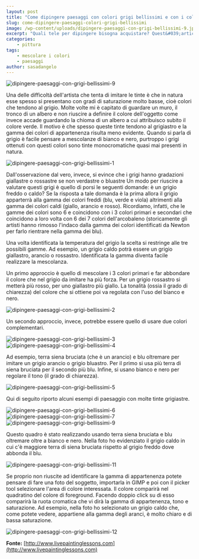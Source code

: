 ```yaml
---
layout: post
title: "Come dipingere paesaggi con colori grigi bellissimi e con i colori complementari"
slug: come-dipingere-paesaggi-colori-grigi-bellissimi
image: /wp-content/uploads/dipingere-paesaggi-con-grigi-bellissimi-9.jpg
excerpt: "Quali tele per dipingere bisogna acquistare? Quest&#039;articolo fa una panoramica dei supporti per dipingere disponibili in commercio per aiutarti nella scelta."
categories:
    - pittura
tags:
    - mescolare i colori
    - paesaggi
author: sasadangelo
---
```


![](https://www.disegnoepittura.it/wp-content/uploads/dipingere-paesaggi-con-grigi-bellissimi-9.jpg "dipingere-paesaggi-con-grigi-bellissimi-9")

Una delle difficoltà dell'artista che tenta di imitare le tinte è che in natura esse spesso si presentano con gradi di saturazione molto basse, cioè colori che tendono al grigio. Molte volte mi è capitato di guardare un muro, il tronco di un albero e non riuscire a definire il colore dell'oggetto come invece accade guardando la chioma di un albero a cui attribuisco subito il colore verde. Il motivo è che spesso queste tinte tendono al grigiastro e la gamma dei colori di appartenenza risulta meno evidente. Quando si parla di grigio è facile pensare a mescolanze di bianco e nero, purtroppo i grigi ottenuti con questi colori sono tinte monocromatiche quasi mai presenti in natura.

![](https://www.disegnoepittura.it/wp-content/uploads/dipingere-paesaggi-con-grigi-bellissimi-1.jpg "dipingere-paesaggi-con-grigi-bellissimi-1")

Dall'osservazione dal vero, invece, si evince che i grigi hanno gradazioni giallastre o rossastre se non verdastre o bluastre Un modo per riuscire a valutare questi grigi è quello di porsi le seguenti domande: è un grigio freddo o caldo? Se la risposta a tale domanda è la prima allora il grigio apparterrà alla gamma dei colori freddi (blu, verde e viola) altrimenti alla gamma dei colori caldi (giallo, arancio e rosso). Ricordiamo, infatti, che le gamme dei colori sono 6 e coincidono con i 3 colori primari e secondari che coincidono a loro volta con 6 dei 7 colori dell'arcobaleno (storicamente gli artisti hanno rimosso l'indaco dalla gamma dei colori identificati da Newton per farlo rientrare nella gamma dei blu).

Una volta identificata la temperatura del grigio la scelta si restringe alle tre possibili gamme. Ad esempio, un grigio caldo potrà essere un grigio giallastro, arancio o rossastro. Identificata la gamma diventa facile realizzare la mescolanza.

Un primo approccio è quello di mescolare i 3 colori primari e far abbondare il colore che nel grigio da imitare ha più forza. Per un grigio rossastro si metterà più rosso, per uno giallastro più giallo. La tonalità (ossia il grado di chiarezza) del colore che si ottiene poi va regolata con l'uso del bianco e nero.

![](https://www.disegnoepittura.it/wp-content/uploads/dipingere-paesaggi-con-grigi-bellissimi-2.jpg "dipingere-paesaggi-con-grigi-bellissimi-2")

Un secondo approccio, invece, potrebbe essere quello di usare due colori complementari.

![](https://www.disegnoepittura.it/wp-content/uploads/dipingere-paesaggi-con-grigi-bellissimi-3.jpg "dipingere-paesaggi-con-grigi-bellissimi-3")![](https://www.disegnoepittura.it/wp-content/uploads/dipingere-paesaggi-con-grigi-bellissimi-4.jpg "dipingere-paesaggi-con-grigi-bellissimi-4")

Ad esempio, terra siena bruciata (che è un arancio) e blu oltremare per imitare un grigio arancio o grigio bluastro. Per il primo si usa più terra di siena bruciata per il secondo più blu. Infine, si usano bianco e nero per regolare il tono (il grado di chiarezza).

![](https://www.disegnoepittura.it/wp-content/uploads/dipingere-paesaggi-con-grigi-bellissimi-5.jpg "dipingere-paesaggi-con-grigi-bellissimi-5")

Qui di seguito riporto alcuni esempi di paesaggio con molte tinte grigiastre.

![](https://www.disegnoepittura.it/wp-content/uploads/dipingere-paesaggi-con-grigi-bellissimi-6.jpg "dipingere-paesaggi-con-grigi-bellissimi-6") ![](https://www.disegnoepittura.it/wp-content/uploads/dipingere-paesaggi-con-grigi-bellissimi-7.jpg "dipingere-paesaggi-con-grigi-bellissimi-7") ![](https://www.disegnoepittura.it/wp-content/uploads/dipingere-paesaggi-con-grigi-bellissimi-9.jpg "dipingere-paesaggi-con-grigi-bellissimi-9")

Questo quadro è stato realizzando usando terra siena bruciata e blu oltremare oltre a bianco e nero. Nella foto ho evidenziato il grigio caldo in cui c'è maggiore terra di siena bruciata rispetto al grigio freddo dove abbonda il blu.

![](https://www.disegnoepittura.it/wp-content/uploads/dipingere-paesaggi-con-grigi-bellissimi-11.jpg "dipingere-paesaggi-con-grigi-bellissimi-11")

Se proprio non riuscite ad identificare la gamma di appartenenza potete pensare di fare una foto del soggetto, importarla in GIMP e poi con il picker tool selezionare l'area di colore interessata. Il colore comparirà nel quadratino del colore di foreground. Facendo doppio click su di esso comparirà la ruota cromatica che vi dirà la gamma di appartenenza, tono e saturazione. Ad esempio, nella foto ho selezionato un grigio caldo che, come potete vedere, appartiene alla gamma degli aranci, è molto chiaro e di bassa saturazione.

![](https://www.disegnoepittura.it/wp-content/uploads/dipingere-paesaggi-con-grigi-bellissimi-12.jpg "dipingere-paesaggi-con-grigi-bellissimi-12")

**Fonte:** [http://www.livepaintinglessons.com](http://www.livepaintinglessons.com)

